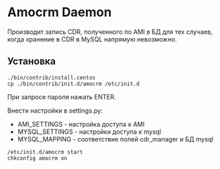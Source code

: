 # Amocrm Daemon

Производит запись CDR, полученного по AMI в БД для тех случаев, когда хранение в CDR в MySQL напрямую невозможно.

## Установка

```
./bin/contrib/install.centos
cp ./bin/contrib/init.d/amocrm /etc/init.d
```

При запросе пароля нажать ENTER.

Внести настройки в settings.py:
  * AMI_SETTINGS - настройка доступа к AMI
  * MYSQL_SETTINGS - настройки доступа к mysql
  * MYSQL_MAPPING - соответствие полей cdr_manager и БД mysql

```
/etc/init.d/amocrm start
chkconfig amocrm on
```
